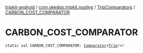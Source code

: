 [tripkit-android](../../index.md) / [com.skedgo.tripkit.routing](../index.md) / [TripComparators](index.md) / [CARBON_COST_COMPARATOR](./-c-a-r-b-o-n_-c-o-s-t_-c-o-m-p-a-r-a-t-o-r.md)

# CARBON_COST_COMPARATOR

`static val CARBON_COST_COMPARATOR: `[`Comparator`](https://docs.oracle.com/javase/7/docs/api/java/util/Comparator.html)`<`[`Trip`](../-trip/index.md)`!>!`